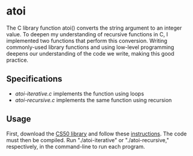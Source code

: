 # atoi
The C library function atoi() converts the string argument to an integer value. 
To deepen my understanding of recursive functions in C, I implemented two functions that perform this conversion. 
Writing commonly-used library functions and using low-level programming deepens our understanding of the code we write, making this good practice.

## Specifications
- *atoi-iterative.c* implements the function using loops
- *atoi-recursive.c* implements the same function using recursion

## Usage
First, download the [CS50 library](https://github.com/cs50/libcs50/releases) and follow these [instructions](https://github.com/m-saylor/libcs50). The code must then be compiled.
Run "./atoi-iterative" or "./atoi-recursive," respectively, in the command-line to run each program.
